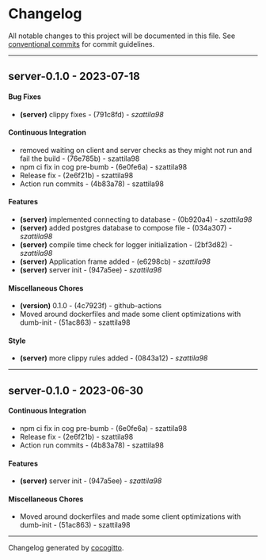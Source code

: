 # Changelog
All notable changes to this project will be documented in this file. See [conventional commits](https://www.conventionalcommits.org/) for commit guidelines.

- - -
## server-0.1.0 - 2023-07-18
#### Bug Fixes
- **(server)** clippy fixes - (791c8fd) - *szattila98*
#### Continuous Integration
- removed waiting on client and server checks as they might not run and fail the build - (76e785b) - szattila98
- npm ci fix in cog pre-bumb - (6e0fe6a) - szattila98
- Release fix - (2e6f21b) - szattila98
- Action run commits - (4b83a78) - szattila98
#### Features
- **(server)** implemented connecting to database - (0b920a4) - *szattila98*
- **(server)** added postgres database to compose file - (034a307) - *szattila98*
- **(server)** compile time check for logger initialization - (2bf3d82) - *szattila98*
- **(server)** Application frame added - (e6298cb) - *szattila98*
- **(server)** server init - (947a5ee) - *szattila98*
#### Miscellaneous Chores
- **(version)** 0.1.0 - (4c7923f) - github-actions
- Moved around dockerfiles and made some client optimizations with dumb-init - (51ac863) - szattila98
#### Style
- **(server)** more clippy rules added - (0843a12) - *szattila98*

- - -

## server-0.1.0 - 2023-06-30
#### Continuous Integration
- npm ci fix in cog pre-bumb - (6e0fe6a) - szattila98
- Release fix - (2e6f21b) - szattila98
- Action run commits - (4b83a78) - szattila98
#### Features
- **(server)** server init - (947a5ee) - *szattila98*
#### Miscellaneous Chores
- Moved around dockerfiles and made some client optimizations with dumb-init - (51ac863) - szattila98

- - -

Changelog generated by [cocogitto](https://github.com/cocogitto/cocogitto).